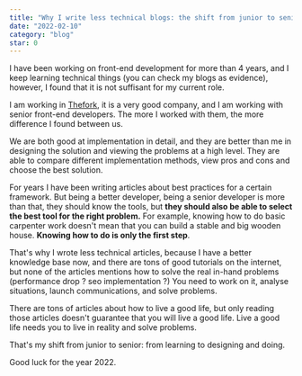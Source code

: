 ```yaml
---
title: "Why I write less technical blogs: the shift from junior to senior"
date: "2022-02-10"
category: "blog"
star: 0
---
```


I have been working on front-end development for more than 4 years, and I keep learning technical things (you can check my blogs as evidence), however, I found that it is not suffisant for my current role.

I am working in [Thefork](https://www.linkedin.com/company/the-fork-a-tripadvisor-company/mycompany/), it is a very good company, and I am working with senior front-end developers. The more I worked with them, the more difference I found between us.

We are both good at implementation in detail, and they are better than me in designing the solution and viewing the problems at a high level. They are able to compare different implementation methods, view pros and cons and choose the best solution.

For years I have been writing articles about best practices for a certain framework. But being a better developer, being a senior developer is more than that, they should know the tools, but **they should also be able to select the best tool for the right problem.** For example, knowing how to do basic carpenter work doesn't mean that you can build a stable and big wooden house. **Knowing how to do is only the first step**.

That's why I wrote less technical articles, because I have a better knowledge base now, and there are tons of good tutorials on the internet, but none of the articles mentions how to solve the real in-hand problems (performance drop ? seo implementation ?) You need to work on it, analyse situations, launch communications, and solve problems.

There are tons of articles about how to live a good life, but only reading those articles doesn't guarantee that you will live a good life. Live a good life needs you to live in reality and solve problems.

That's my shift from junior to senior: from learning to designing and doing.

Good luck for the year 2022.
